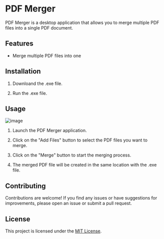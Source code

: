 # PDF Merger

PDF Merger is a desktop application that allows you to merge multiple PDF files into a single PDF document.

## Features

- Merge multiple PDF files into one

## Installation

1. Downloand the .exe file.

2. Run the .exe file.

## Usage
![image](https://github.com/goktuggokcenO/PDF-Merger/assets/102878455/b607ef13-1cbb-4e87-b9e3-881175c1f26b)

1. Launch the PDF Merger application.

2. Click on the "Add Files" button to select the PDF files you want to merge.

3. Click on the "Merge" button to start the merging process.

9. The merged PDF file will be created in the same location with the .exe file.

## Contributing

Contributions are welcome! If you find any issues or have suggestions for improvements, please open an issue or submit a pull request.

## License

This project is licensed under the [MIT License](LICENSE).

